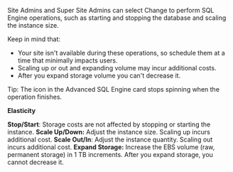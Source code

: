 Site Admins and Super Site Admins can select Change to perform SQL Engine operations, such as starting and stopping the database and scaling the instance size.


Keep in mind that:

- Your site isn't available during these operations, so schedule them at a time that minimally impacts users.
- Scaling up or out and expanding volume may incur additional costs.
- After you expand storage volume you can't decrease it.

Tip: The icon in the Advanced SQL Engine card stops spinning when the operation finishes.

**Elasticity**

**Stop/Start**: Storage costs are not affected by stopping or starting the instance.
**Scale Up/Down:** Adjust the instance size. Scaling up incurs additional cost.
**Scale Out/In**: Adjust the instance quantity. Scaling out incurs additional cost.
**Expand Storage:** Increase the EBS volume (raw, permanent storage) in 1 TB increments. After you expand storage, you cannot decrease it.